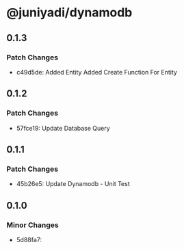 # @juniyadi/dynamodb

## 0.1.3

### Patch Changes

- c49d5de: Added Entity
  Added Create Function For Entity

## 0.1.2

### Patch Changes

- 57fce19: Update Database Query

## 0.1.1

### Patch Changes

- 45b26e5: Update Dynamodb - Unit Test

## 0.1.0

### Minor Changes

- 5d88fa7:
